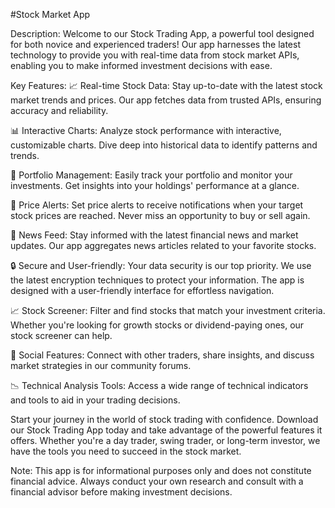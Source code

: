 #Stock Market App

Description:
Welcome to our Stock Trading App, a powerful tool designed for both novice and experienced traders! Our app harnesses the latest technology to provide you with real-time data from stock market APIs, enabling you to make informed investment decisions with ease.

Key Features:
📈 Real-time Stock Data: Stay up-to-date with the latest stock market trends and prices. Our app fetches data from trusted APIs, ensuring accuracy and reliability.

📊 Interactive Charts: Analyze stock performance with interactive, customizable charts. Dive deep into historical data to identify patterns and trends.

💼 Portfolio Management: Easily track your portfolio and monitor your investments. Get insights into your holdings' performance at a glance.

🔔 Price Alerts: Set price alerts to receive notifications when your target stock prices are reached. Never miss an opportunity to buy or sell again.

📰 News Feed: Stay informed with the latest financial news and market updates. Our app aggregates news articles related to your favorite stocks.

🔒 Secure and User-friendly: Your data security is our top priority. We use the latest encryption techniques to protect your information. The app is designed with a user-friendly interface for effortless navigation.

📈 Stock Screener: Filter and find stocks that match your investment criteria. Whether you're looking for growth stocks or dividend-paying ones, our stock screener can help.

🤝 Social Features: Connect with other traders, share insights, and discuss market strategies in our community forums.

📉 Technical Analysis Tools: Access a wide range of technical indicators and tools to aid in your trading decisions.

Start your journey in the world of stock trading with confidence. Download our Stock Trading App today and take advantage of the powerful features it offers. Whether you're a day trader, swing trader, or long-term investor, we have the tools you need to succeed in the stock market.

Note: This app is for informational purposes only and does not constitute financial advice. Always conduct your own research and consult with a financial advisor before making investment decisions.
